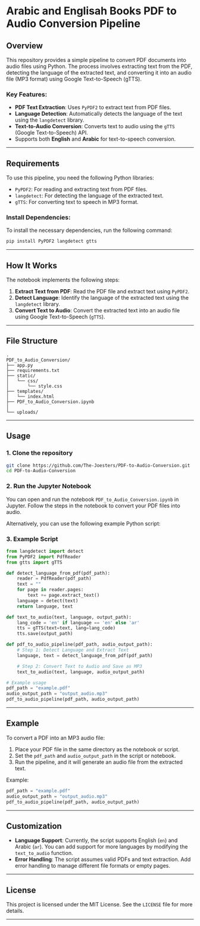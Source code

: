 # Arabic and Englisah Books PDF to Audio Conversion Pipeline

## Overview
This repository provides a simple pipeline to convert PDF documents into audio files using Python. The process involves extracting text from the PDF, detecting the language of the extracted text, and converting it into an audio file (MP3 format) using Google Text-to-Speech (gTTS).

### Key Features:
- **PDF Text Extraction**: Uses `PyPDF2` to extract text from PDF files.
- **Language Detection**: Automatically detects the language of the text using the `langdetect` library.
- **Text-to-Audio Conversion**: Converts text to audio using the `gTTS` (Google Text-to-Speech) API.
- Supports both **English** and **Arabic** for text-to-speech conversion.

---

## Requirements

To use this pipeline, you need the following Python libraries:
- `PyPDF2`: For reading and extracting text from PDF files.
- `langdetect`: For detecting the language of the extracted text.
- `gTTS`: For converting text to speech in MP3 format.

### Install Dependencies:
To install the necessary dependencies, run the following command:
```bash
pip install PyPDF2 langdetect gtts
```

---

## How It Works

The notebook implements the following steps:

1. **Extract Text from PDF**: Read the PDF file and extract text using `PyPDF2`.
2. **Detect Language**: Identify the language of the extracted text using the `langdetect` library.
3. **Convert Text to Audio**: Convert the extracted text into an audio file using Google Text-to-Speech (`gTTS`).

---

## File Structure

```
.
PDF_to_Audio_Conversion/
├── app.py
├── requirements.txt
├── static/
│   └── css/
│       └── style.css
├── templates/
│   └── index.html
├── PDF_to_Audio_Conversion.ipynb
│   
└── uploads/

```

---

## Usage

### 1. Clone the repository

```bash
git clone https://github.com/The-Joesters/PDF-to-Audio-Conversion.git
cd PDF-to-Audio-Conversion
```

### 2. Run the Jupyter Notebook

You can open and run the notebook `PDF_to_Audio_Conversion.ipynb` in Jupyter. Follow the steps in the notebook to convert your PDF files into audio.

Alternatively, you can use the following example Python script:

### 3. Example Script

```python
from langdetect import detect
from PyPDF2 import PdfReader
from gtts import gTTS

def detect_language_from_pdf(pdf_path):
    reader = PdfReader(pdf_path)
    text = ""
    for page in reader.pages:
        text += page.extract_text()
    language = detect(text)
    return language, text

def text_to_audio(text, language, output_path):
    lang_code = 'en' if language == 'en' else 'ar'
    tts = gTTS(text=text, lang=lang_code)
    tts.save(output_path)

def pdf_to_audio_pipeline(pdf_path, audio_output_path):
    # Step 1: Detect Language and Extract Text
    language, text = detect_language_from_pdf(pdf_path)

    # Step 2: Convert Text to Audio and Save as MP3
    text_to_audio(text, language, audio_output_path)

# Example usage
pdf_path = "example.pdf"
audio_output_path = "output_audio.mp3"
pdf_to_audio_pipeline(pdf_path, audio_output_path)
```

---

## Example

To convert a PDF into an MP3 audio file:

1. Place your PDF file in the same directory as the notebook or script.
2. Set the `pdf_path` and `audio_output_path` in the script or notebook.
3. Run the pipeline, and it will generate an audio file from the extracted text.

Example:
```python
pdf_path = "example.pdf"
audio_output_path = "output_audio.mp3"
pdf_to_audio_pipeline(pdf_path, audio_output_path)
```

---

## Customization

- **Language Support**: Currently, the script supports English (`en`) and Arabic (`ar`). You can add support for more languages by modifying the `text_to_audio` function.
- **Error Handling**: The script assumes valid PDFs and text extraction. Add error handling to manage different file formats or empty pages.

---

## License

This project is licensed under the MIT License. See the `LICENSE` file for more details.

---
